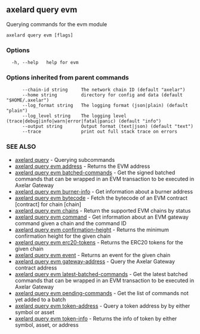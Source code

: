 ## axelard query evm

Querying commands for the evm module

```
axelard query evm [flags]
```

### Options

```
  -h, --help   help for evm
```

### Options inherited from parent commands

```
      --chain-id string     The network chain ID (default "axelar")
      --home string         directory for config and data (default "$HOME/.axelar")
      --log_format string   The logging format (json|plain) (default "plain")
      --log_level string    The logging level (trace|debug|info|warn|error|fatal|panic) (default "info")
      --output string       Output format (text|json) (default "text")
      --trace               print out full stack trace on errors
```

### SEE ALSO

- [axelard query](/cli-docs/v0_27_0/axelard_query) - Querying subcommands
- [axelard query evm address](/cli-docs/v0_27_0/axelard_query_evm_address) - Returns the EVM address
- [axelard query evm batched-commands](/cli-docs/v0_27_0/axelard_query_evm_batched-commands) - Get the signed batched commands that can be wrapped in an EVM transaction to be executed in Axelar Gateway
- [axelard query evm burner-info](/cli-docs/v0_27_0/axelard_query_evm_burner-info) - Get information about a burner address
- [axelard query evm bytecode](/cli-docs/v0_27_0/axelard_query_evm_bytecode) - Fetch the bytecode of an EVM contract \[contract\] for chain \[chain\]
- [axelard query evm chains](/cli-docs/v0_27_0/axelard_query_evm_chains) - Return the supported EVM chains by status
- [axelard query evm command](/cli-docs/v0_27_0/axelard_query_evm_command) - Get information about an EVM gateway command given a chain and the command ID
- [axelard query evm confirmation-height](/cli-docs/v0_27_0/axelard_query_evm_confirmation-height) - Returns the minimum confirmation height for the given chain
- [axelard query evm erc20-tokens](axelard_query_evm_erc20-tokens) - Returns the ERC20 tokens for the given chain
- [axelard query evm event](/cli-docs/v0_27_0/axelard_query_evm_event) - Returns an event for the given chain
- [axelard query evm gateway-address](/cli-docs/v0_27_0/axelard_query_evm_gateway-address) - Query the Axelar Gateway contract address
- [axelard query evm latest-batched-commands](/cli-docs/v0_27_0/axelard_query_evm_latest-batched-commands) - Get the latest batched commands that can be wrapped in an EVM transaction to be executed in Axelar Gateway
- [axelard query evm pending-commands](/cli-docs/v0_27_0/axelard_query_evm_pending-commands) - Get the list of commands not yet added to a batch
- [axelard query evm token-address](/cli-docs/v0_27_0/axelard_query_evm_token-address) - Query a token address by by either symbol or asset
- [axelard query evm token-info](/cli-docs/v0_27_0/axelard_query_evm_token-info) - Returns the info of token by either symbol, asset, or address
